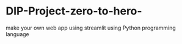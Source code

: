 # DIP-Project-zero-to-hero-
make your own web app using streamlit using Python programming language

